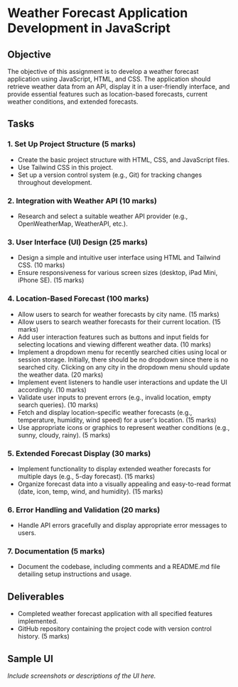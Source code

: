 # Weather Forecast Application Development in JavaScript

## Objective
The objective of this assignment is to develop a weather forecast application using JavaScript, HTML, and CSS. The application should retrieve weather data from an API, display it in a user-friendly interface, and provide essential features such as location-based forecasts, current weather conditions, and extended forecasts.

## Tasks

### 1. Set Up Project Structure (5 marks)
- Create the basic project structure with HTML, CSS, and JavaScript files.
- Use Tailwind CSS in this project.
- Set up a version control system (e.g., Git) for tracking changes throughout development.

### 2. Integration with Weather API (10 marks)
- Research and select a suitable weather API provider (e.g., OpenWeatherMap, WeatherAPI, etc.).

### 3. User Interface (UI) Design (25 marks)
- Design a simple and intuitive user interface using HTML and Tailwind CSS. (10 marks)
- Ensure responsiveness for various screen sizes (desktop, iPad Mini, iPhone SE). (15 marks)

### 4. Location-Based Forecast (100 marks)
- Allow users to search for weather forecasts by city name. (15 marks)
- Allow users to search weather forecasts for their current location. (15 marks)
- Add user interaction features such as buttons and input fields for selecting locations and viewing different weather data. (10 marks)
- Implement a dropdown menu for recently searched cities using local or session storage. Initially, there should be no dropdown since there is no searched city. Clicking on any city in the dropdown menu should update the weather data. (20 marks)
- Implement event listeners to handle user interactions and update the UI accordingly. (10 marks)
- Validate user inputs to prevent errors (e.g., invalid location, empty search queries). (10 marks)
- Fetch and display location-specific weather forecasts (e.g., temperature, humidity, wind speed) for a user's location. (15 marks)
- Use appropriate icons or graphics to represent weather conditions (e.g., sunny, cloudy, rainy). (5 marks)

### 5. Extended Forecast Display (30 marks)
- Implement functionality to display extended weather forecasts for multiple days (e.g., 5-day forecast). (15 marks)
- Organize forecast data into a visually appealing and easy-to-read format (date, icon, temp, wind, and humidity). (15 marks)

### 6. Error Handling and Validation (20 marks)
- Handle API errors gracefully and display appropriate error messages to users.

### 7. Documentation (5 marks)
- Document the codebase, including comments and a README.md file detailing setup instructions and usage.

## Deliverables
- Completed weather forecast application with all specified features implemented.
- GitHub repository containing the project code with version control history. (5 marks)

## Sample UI
*Include screenshots or descriptions of the UI here.*
